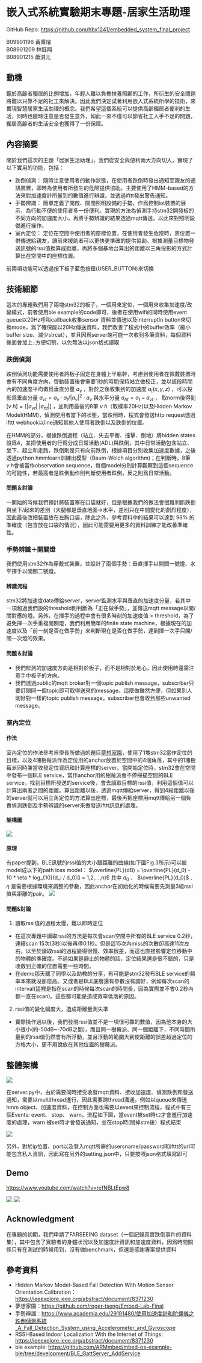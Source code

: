 # 嵌入式系統實驗期末專題-居家生活助理
<p class="text-center">
    GitHub Repo: 
    <a href="https://github.com/hbx1241/embedded_system_final_project">https://github.com/hbx1241/embedded_system_final_project</a>
</p>
<p class="text-right">
B09901196 黃秉璿<br>
B08901209 林鈺翔<br>
B08901215 蕭淇元<br>
</p>

## 動機
鑑於高齡者獨居的比例增加，年輕人難以負擔扶養照顧的工作，所衍生的安全問題將難以只靠不足的社工來解決。因此我們決定試著利用嵌入式系統所學的技術，來實現智慧居家生活助理的概念。我們希望這個系統可以提供高齡獨居者便利的生活，同時也隨時注意是否發生意外，如此一來不僅可以節省社工人手不足的問題，獨居高齡者的生活安全也獲得了一份保障。

## 內容摘要
關於我們這次的主題「居家生活助理」，我們從安全與便利兩大方向切入，實現了以下實用的功能，包括：
* 跌倒偵測：
隨時注意使用者的動作狀態，在使用者跌倒時發出通知至親友的通訊裝置，即時為使用者所發生的危險提供協助。主要使用了HMM-based的方法來對加速度計所量到的數值進行辨識，並透過ifttt發出警告通知。
* 手勢辨識：
簡單定義了開啟、關閉照明設備的手勢，作爲控制iot裝置的展示，為行動不便的使用者多一份便利。實現的方法為偵測手持stm32開發板的不同方向的加速度大小，再將手勢辨識的結果透過mqtt傳送，以此來對照明設備進行操作。
* 室內定位：
定位在空間中使用者的座標位置，在使用者發生危險時，將位置一併傳送給親友，讓前來援助者可以更快更準確的提供協助。根據測量目標物發送訊號的rssi值換算成距離，再將多個基地台算出的距離以三角投影的方式計算出在空間中的座標位置。

前兩項功能可以透過按下板子藍色按鈕(USER_BUTTON)來切換
## 技術細節

這次的專題我們用了兩塊stm32的板子，一個用來定位，一個用來收集加速度/改變模式，前者使用ble example的code即可，後者在使用wifi的同時使用event queue以20Hz呼叫callback收集sensor 資料並傳送以及interruptIn button來切換mode，爲了確保能以20Hz傳送資料，我們改善了程式中的buffer效率（縮小buffer size、減少strcat），並且因爲server端可能一次收到多筆資料，每個資料後面會加上`;`方便切割，以免無法以json格式讀取

### 跌倒偵測
跌倒偵測功能需要使用者將板子固定在身體上半軀幹，考慮到使用者在佩戴裝置時會有不同角度方向，啓動裝置後會需要1秒的時間保持站立做校正，並以該段時間內的加速度平均做爲垂直分量 $a_v$ ，對於之後收集到的加速度 $a_t(x,y,z)$ ，可以投影爲垂直分量 $a_{vt} = a_v \cdot a_t / |a_v|^2 \cdot a_v$ 與水平分量 $a_{ht} = a_t - a_{vt}$ ， 取norm後得到 $[v\ h] = [|a_{vt}|\ |a_{ht}|]$ ，並利用最後的8筆 $v\ h$（取樣率20Hz)以及Hidden Markov Model(HMM)，偵測使用者當下的狀態，當跌倒時，程式會發送http request透過ifttt webhook以line通知其他人使用者跌倒以及跌倒的位置。

在HMM的部分，根據跌倒過程（站立、失去平衡、撞擊、倒地）將hidden states設爲4，並把使用者的行爲分成日常活動(ADL)與跌倒，其中日常活動包含站立、坐下、起立和走路，跌倒則是只有向前跌倒，根據項目分別收集加速度數據，之後透過python hmmlearn訓練出模型（Baum-Welch algorithm)；在判斷時，8筆$v\ h$會被當作observation sequence，每個model分別計算觀察到這個sequence的可能性，若最高者是跌倒動作則判斷使用者跌倒，反之則爲日常活動。
#### 問題＆討論
一開始的時候我們預計將裝置塞在口袋就好，但是根據我們的做法會很難判斷跌倒與坐下/起來的差別（大腿都是垂直地面->水平，差別只在中間變化的劇烈程度），因此最後改把裝置放在左胸口袋，除此之外，參考資料中的結果可以達到 $98\%$ 的準確度（包含放在口袋的情況），因此可能需要用更多的資料訓練才能改善準確性。

### 手勢辨識＋開關燈
我們使用stm32作為穿戴式裝置，並設計了兩個手勢：垂直揮手以開關一號燈、水平揮手以開關二號燈。
#### 辨識流程
stm32將加速度data傳給server，server監測水平與垂直的加速度分量，若其中一項超過我們設的threshold則判斷為「正在做手勢」，並傳送mqtt message以開/關對應的燈。另外，在揮手的過程中會有很多時刻的加速度值 > threshold，為了避免揮一次手重複開關燈，我們利用簡單的finite state machine，根據現在的加速度以及「前一刻是否在做手勢」來判斷現在是否在做手勢，達到揮一次手只開/關一次燈的效果。
#### 問題＆討論

- 我們監測的加速度方向是相對於板子，而不是相對於地心，因此使用時還需注意手中板子的方向。
- 我們透過public的mqtt broker對一個topic publish message，subscriber只要訂閱同一個topic即可取得送來的message。這麼做雖然方便，但如果別人剛好對一樣的topic publish message，subscriber也會收到那些unwanted message。

### 室內定位
#### 作法
室內定位的作法參考自學長所做過的題目[夢想家園](https://github.com/roger-tseng/Embed-Lab-Final)，使用了1塊stm32當作定位的目標，以及4塊樹莓派作為定位用的anchor放置於空間中的4個角落，其中的1塊樹莓派同時兼當收發定位資訊和計算座標的server。當開始定位時，stm32會在空間中發布一個BLE service，當作anchor用的樹莓派會不停掃描空間的BLE service，找到目標所發送的service後，會去讀取目標的rssi值，利用這個值可以計算出兩者之間的距離。算出距離以後，透過mqtt傳給server，得到4段距離以後的server就可以用三角定位的方法算出座標，最後再把座標用mqtt傳給另一個負責偵測跌倒及手勢辨識的server來做發送ifttt訊息的處理。
#### 架構圖
![](https://i.imgur.com/NmNptG9.png)
#### 原理
有paper提到，BLE訊號的rssi值的大小跟距離的曲線(如下圖Fig.3所示)可以被model成以下的path loss model：
$\overline{PL}(dB) = \overline{PL}(d_0) - 10 * \eta * log_{10}(d_i / d_0)(i = 1,2,...,n)$
其中 $d_0$ 、 $\overline{PL}(d_0)$ 、 $\eta$ 是需要根據環境來調整的參數，因此anchor在初始化的時候需要先測量3組rssi值與距離的pair。
![](https://i.imgur.com/1W5TzP0.png)
#### 問題&討論
1. 讀取rssi值的過程太慢，難以即時定位
* 在這次專題中讀取rssi的方法是每次會scan空間中所有的BLE service 0.2秒，連續scan 15次(3秒)以後再停0.1秒。但是這15次內miss的次數卻高達11次左右，以至於讀取rssi的過程變得很慢、效率很差，而這也直接影響定位移動中的物體的準確度。不過如果是靜止的物體的話，定位結果還是很不錯的，只是收斂到正確的位置需要一些時間。
* 在demo那天聽了同學以及助教的分享，有可能是stm32發布BLE service的頻率本來就沒那麼高。又或者是BLE底層還有參數沒有調好，例如每次scan的interval(這裡是指在scan的時候每次scan的時間長，因為實際並不會0.2秒內都一直在scan)。這些都可能是造成效率低落的原因。
2. rssi值的變化幅度大，造成距離量測失準
* 實際操作過以後，我們發現rssi值並不是一項很可靠的數值，因為他本身的大小很小(約-50dB~-70dB之間)，而且同一樹莓派、同一個距離下，不同時間所量到的rssi值仍然會有所浮動，並且浮動的範圍大到使距離的誤差超過定位的方格大小，更不用說放在其他位置的樹莓派。

## 整體架構

![](https://i.imgur.com/XWZC8Vr.png)

在server.py中，由於需要同時接受收發mqtt資料、接收加速度、偵測跌倒和發送通知，需要以multithread進行，因此需要跨thread溝通，例如以queue來傳送hmm object、加速度資料，在控制方面也需要以event來控制流程，程式中有三個Events: event、 stop、 warn，流程如下圖，當event被set時`t2`才會進行加速度的處理，warn 被set時才會發送通知，並在stop時(關掉stm後）程式結束

![](https://i.imgur.com/NEYB0HW.png)


另外，對於ip位置、port以及登入mqtt所需的usersname/password和ifttt的url可能包含私人資訊，因此寫在另外的setting.json中，只要按照json格式填寫即可
## Demo
https://www.youtube.com/watch?v=refNBLtEpw8

![](https://i.imgur.com/LSPUgko.png)
![](https://i.imgur.com/R5rqOJa.png)

## Acknowledgment
在專題的初期，我們申請了FARSEEING dataset（一個記錄真實跌倒事件的資料集），其中包含了實驗者的身體狀況以及加速度計資訊和加速度資料，因爲時間關係只有在測試的時候用到，沒有做benchmark，但還是感謝專案提供資料

## 參考資料
- Hidden Markov Model-Based Fall Detection With Motion Sensor Orientation Calibration：https://ieeexplore.ieee.org/abstract/document/8371230
- 夢想家園：https://github.com/roger-tseng/Embed-Lab-Final
- 手勢辨識：https://www.academia.edu/29191480/使用加速度計和陀螺儀之跌倒偵測系統_A_Fall_Detection_System_using_Accelerometer_and_Gyroscope
- RSSI-Based Indoor Localization With the Internet of Things: https://ieeexplore.ieee.org/abstract/document/8371230
- ble example: https://github.com/ARMmbed/mbed-os-example-ble/tree/development/BLE_GattServer_AddService
